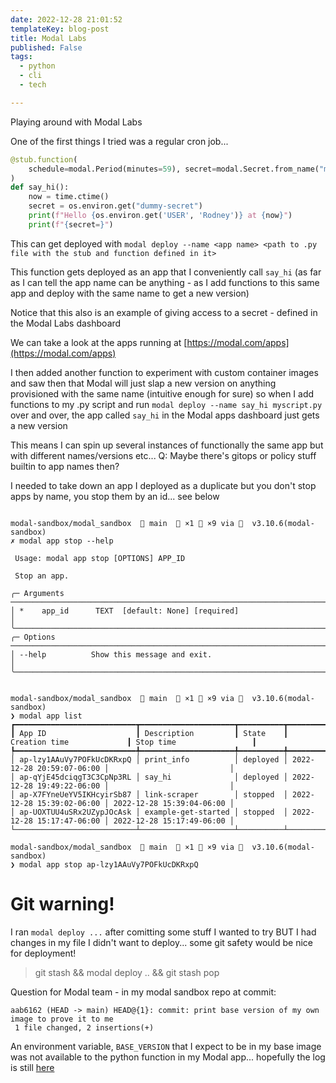 ```yaml
---
date: 2022-12-28 21:01:52
templateKey: blog-post
title: Modal Labs
published: False
tags:
  - python
  - cli
  - tech

---
```


Playing around with Modal Labs


One of the first things I tried was a regular cron job...

```python
@stub.function(
    schedule=modal.Period(minutes=59), secret=modal.Secret.from_name("my-dummy-secret")
)
def say_hi():
    now = time.ctime()
    secret = os.environ.get("dummy-secret")
    print(f"Hello {os.environ.get('USER', 'Rodney')} at {now}")
    print(f"{secret=}")

```

This can get deployed with `modal deploy --name <app name> <path to .py file with the stub and function defined in it> `

This function gets deployed as an app that I conveniently call `say_hi` (as far
as I can tell the app name can be anything - as I add functions to this same
app and deploy with the same name to get a new version)

Notice that this also is an example of giving access to a secret - defined in the Modal Labs dashboard

We can take a look at the apps running at [https://modal.com/apps](https://modal.com/apps)

I then added another function to experiment with custom container images and
saw then that Modal will just slap a new version on anything provisioned with
the same name (intuitive enough for sure) so when I add functions to my .py
script and run `modal deploy --name say_hi myscript.py` over and over, the app
called `say_hi` in the Modal apps dashboard just gets a new version

This means I can spin up several instances of functionally the same app but with different names/versions etc... 
Q: Maybe there's gitops or policy stuff builtin to app names then?

I needed to take down an app I deployed as a duplicate but you don't stop apps
by name, you stop them by an id... see below


```console

modal-sandbox/modal_sandbox   main   ×1  ×9 via   v3.10.6(modal-sandbox)
✗ modal app stop --help

 Usage: modal app stop [OPTIONS] APP_ID

 Stop an app.

╭─ Arguments ──────────────────────────────────────────────────────────────────────────────────────────────────────────────────────────────────────╮
│ *    app_id      TEXT  [default: None] [required]                                                                                                │
╰──────────────────────────────────────────────────────────────────────────────────────────────────────────────────────────────────────────────────╯
╭─ Options ────────────────────────────────────────────────────────────────────────────────────────────────────────────────────────────────────────╮
│ --help          Show this message and exit.                                                                                                      │
╰──────────────────────────────────────────────────────────────────────────────────────────────────────────────────────────────────────────────────╯


modal-sandbox/modal_sandbox   main   ×1  ×9 via   v3.10.6(modal-sandbox)
❯ modal app list
┏━━━━━━━━━━━━━━━━━━━━━━━━━━━┳━━━━━━━━━━━━━━━━━━━━━┳━━━━━━━━━━┳━━━━━━━━━━━━━━━━━━━━━━━━━━━┳━━━━━━━━━━━━━━━━━━━━━━━━━━━┓
┃ App ID                    ┃ Description         ┃ State    ┃ Creation time             ┃ Stop time                 ┃
┡━━━━━━━━━━━━━━━━━━━━━━━━━━━╇━━━━━━━━━━━━━━━━━━━━━╇━━━━━━━━━━╇━━━━━━━━━━━━━━━━━━━━━━━━━━━╇━━━━━━━━━━━━━━━━━━━━━━━━━━━┩
│ ap-lzy1AAuVy7POFkUcDKRxpQ │ print_info          │ deployed │ 2022-12-28 20:59:07-06:00 │                           │
│ ap-qYjE45dciqgT3C3CpNp3RL │ say_hi              │ deployed │ 2022-12-28 19:49:22-06:00 │                           │
│ ap-X7FYneUeYV5IKHcyirSb87 │ link-scraper        │ stopped  │ 2022-12-28 15:39:02-06:00 │ 2022-12-28 15:39:04-06:00 │
│ ap-UOXTUU4uSRx2UZypJOcAsk │ example-get-started │ stopped  │ 2022-12-28 15:17:47-06:00 │ 2022-12-28 15:17:49-06:00 │
└───────────────────────────┴─────────────────────┴──────────┴───────────────────────────┴───────────────────────────┘

modal-sandbox/modal_sandbox   main   ×1  ×9 via   v3.10.6(modal-sandbox)
❯ modal app stop ap-lzy1AAuVy7POFkUcDKRxpQ

```

# Git warning!

I ran `modal deploy ...` after comitting some stuff I wanted to try BUT I had
changes in my file I didn't want to deploy... some git safety would be nice for
deployment!

> git stash && modal deploy .. && git stash pop

Question for Modal team - in my modal sandbox repo at commit: 
```
aab6162 (HEAD -> main) HEAD@{1}: commit: print base version of my own image to prove it to me
 1 file changed, 2 insertions(+)

```

An environment variable, `BASE_VERSION` that I expect to be in my base image
was not available to the python function in my Modal app... hopefully the log
is still
[here](https://modal.com/logs/ap-qYjE45dciqgT3C3CpNp3RL?functionId=fu-rOt31ShRE1W1CQfuf02fsq&taskId=ta-dm8BfiblvFLwVIQyt75YC2&inputId=in-n64klEFrLtbcm2BiykJEvW) 
